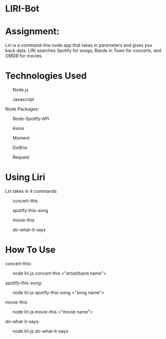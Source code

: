 # LIRI-Bot

<h1>Assignment:</h1>
<p>Liri is a command-line node app that takes in parameters and gives you back data.  LIRI searches Spotify for songs, Bands in Town for concerts, and OMDB for movies.</p>

<h1>Technologies Used</h1>

<ul>Node.js</ul>
<ul>Javascript</ul>
<p>Node Packages:</p>
<ul>Node-Spotify-API</ul>
<ul>Axios</ul>
<ul>Moment</ul>
<ul>DotEnv</ul>
<ul>Request</ul>


<h1>Using Liri</h1>
<p>Liri takes in 4 commands</p>

<ul>concert-this</ul>
<ul>spotify-this-song</ul>
<ul>movie-this</ul>
<ul>do-what-it-says</ul>


<h1>How To Use</h1>
<p>concert-this:</p>
<ul>node liri.js concert-this <"artist/band name"> </ul>
<p>spotify-this-song:</p>
<ul>node liri.js spotify-this-song <"song name"> </ul>
<p>movie-this:</p>
<ul>node liri.js movie-this <"movie name"></ul>
<p>do-what-it-says:</p>
<ul>node liri.js do-what-it-says</ul>





  
